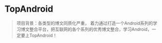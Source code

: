 TopAndroid
==========

>项目背景：各类型的博文同质化严重， 着力通过打造一个Android系列的学习博文整合平台，把互联网的各个系列的优秀博文整合，学习Android，一定要上TopAndroid！



